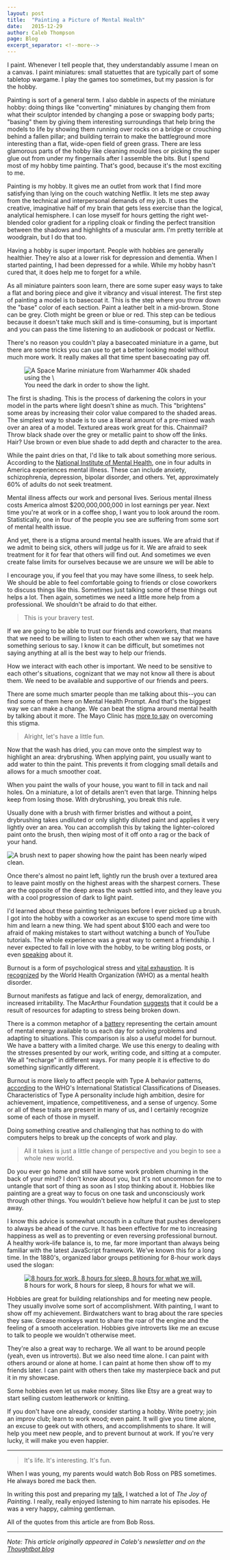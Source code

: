 ```yaml
---
layout: post
title:  "Painting a Picture of Mental Health"
date:   2015-12-29
author: Caleb Thompson
page: Blog
excerpt_separator: <!--more-->
---
```


I paint. Whenever I tell people that, they understandably assume I mean on a
canvas. I paint miniatures: small statuettes that are typically part of some
tabletop wargame. I play the games too sometimes, but my passion is for the
hobby.

Painting is sort of a general term. I also dabble in aspects of the miniature
hobby: doing things like "converting" miniatures by changing them from what
their sculptor intended by changing a pose or swapping body parts; "basing" them
by giving them interesting surroundings that help bring the models to life by
showing them running over rocks on a bridge or crouching behind a fallen pillar;
and building terrain to make the battleground more interesting than a flat,
wide-open field of green grass. There are less glamorous parts of the hobby like
cleaning mould lines or picking the super glue out from under my fingernails
after I assemble the bits. But I spend most of my hobby time painting. That's
good, because it's the most exciting to me.

Painting is my hobby. It gives me an outlet from work that I find more
satisfying than lying on the couch watching Netflix. It lets me step away from
the technical and interpersonal demands of my job. It uses the creative,
imaginative half of my brain that gets less exercise than the logical,
analytical hemisphere. I can lose myself for hours getting the right wet-blended
color gradient for a rippling cloak or finding the perfect transition between
the shadows and highlights of a muscular arm. I'm pretty terrible at woodgrain,
but I do that too.

Having a hobby is super important. People with hobbies are generally healthier.
They're also at a lower risk for depression and dementia. When I started
painting, I had been depressed for a while. While my hobby hasn't cured that, it
does help me to forget for a while.

As all miniature painters soon learn, there are some super easy ways to take a
flat and boring piece and give it vibrancy and visual interest. The first step
of painting a model is to basecoat it. This is the step where you throw down the
"base" color of each section. Paint a leather belt in a mid-brown. Stone can be
grey. Cloth might be green or blue or red. This step can be tedious because it
doesn't take much skill and is time-consuming, but is important and you can pass
the time listening to an audiobook or podcast or Netflix.

There's no reason you couldn't play a basecoated miniature in a game, but there
are some tricks you can use to get a better looking model without much more
work. It really makes all that time spent basecoating pay off.

<figure>
  <img
    src="https://images.thoughtbot.com/data-migrations-in-rails/mcL9UcCZT5KzcJgx5k7A_shading.png"
    alt="A Space Marine miniature from Warhammer 40k shaded using the \"dip\" method."
    title="A Space Marine miniature from Warhammer 40k shaded using the \"dip\" method."
  >
  <figcaption>You need the dark in order to show the light.</figcaption>
</figure>

The first is shading. This is the process of darkening the colors in your model
in the parts where light doesn't shine as much. This "brightens" some areas by
increasing their color value compared to the shaded areas. The simplest way to
shade is to use a liberal amount of a pre-mixed wash over an area of a model.
Textured areas work great for this. Chainmail? Throw black shade over the grey
or metallic paint to show off the links. Hair? Use brown or even blue shade to
add depth and character to the area.

While the paint dries on that, I'd like to talk about something more serious.
According to the [National Institute of Mental
Health](http://www2.nami.org/factsheets/mentalillness\_factsheet.pdf), one in
four adults in America experiences mental illness. These can include anxiety,
schizophrenia, depression, bipolar disorder, and others. Yet, approximately 60%
of adults do not seek treatment.

Mental illness affects our work and personal lives. Serious mental illness costs
America almost
<span title="that's two hundred billion, for the lazy">$200,000,000,000</span> in
lost earnings per year. Next time you're at work or in a coffee shop, I want you
to look around the room. Statistically, one in four of the people you see are
suffering from some sort of mental health issue.

And yet, there is a stigma around mental health issues. We are afraid that if we
admit to being sick, others will judge us for it. We are afraid to seek
treatment for it for fear that others will find out. And sometimes we even
create false limits for ourselves because we are unsure we will be able to

I encourage you, if you feel that you may have some illness, to seek help. We
should be able to feel comfortable going to friends or close coworkers to
discuss things like this. Sometimes just talking some of these things out helps
a lot. Then again, sometimes we need a little more help from a professional. We
shouldn't be afraid to do that either.

> This is your bravery test.

If we are going to be able to trust our friends and coworkers, that means that
we need to be willing to listen to each other when we say that we have something
serious to say. I know it can be difficult, but sometimes not saying anything at
all is the best way to help our friends.

How we interact with each other is important. We need to be sensitive to each
other's situations, cognizant that we may not know all there is about them. We
need to be available and supportive of our friends and peers.

There are some much smarter people than me talking about this--you can find some
of them here on Mental Health Prompt. And that's the biggest way we can make a
change. We can beat the stigma around mental health by talking about it more.
The Mayo Clinic has [more to say] on overcoming this stigma.

[more to say]: http://www.mayoclinic.org/diseases-conditions/mental-illness/in-depth/mental-health/art-20046477

> Alright, let's have a little fun.

Now that the wash has dried, you can move onto the simplest way to highlight an
area: drybrushing. When applying paint, you usually want to add water to thin the
paint. This prevents it from clogging small details and allows for a much
smoother coat.

When you paint the walls of your house, you want to fill in tack and nail holes.
On a miniature, a lot of details aren't even that large. Thinning helps keep
from losing those. With drybrushing, you break this rule.

Usually done with a brush with firmer bristles and without a point, drybrushing
takes undiluted or only slightly diluted paint and applies it very lightly over
an area. You can accomplish this by taking the lighter-colored paint onto the
brush, then wiping most of it off onto a rag or the back of your hand.

![A brush next to paper showing how the paint has been nearly wiped clean.](https://images.thoughtbot.com/data-migrations-in-rails/jUaKOu8HSPalBh945q4A_drybrush.png)

Once there's almost no paint left, lightly run the brush over a textured area to
leave paint mostly on the highest areas with the sharpest corners. These are the
opposite of the deep areas the wash settled into, and they leave you with a cool
progression of dark to light paint.

I'd learned about these painting techniques before I ever picked up a brush. I
got into the hobby with a coworker as an excuse to spend more time with him and
learn a new thing. We had spent about $100 each and were too afraid of making
mistakes to start without watching a bunch of YouTube tutorials. The whole
experience was a great way to cement a friendship. I never expected to fall in
love with the hobby, to be writing blog posts, or even [speaking] about it.

[speaking]: http://calebthompson.io/talks/painting.html

Burnout is a form of psychological stress and [vital exhaustion][macarthur]. It
is [recognized][who] by the World Health Organization (WHO) as a mental health
disorder.

[macarthur]: http://www.macses.ucsf.edu/research/allostatic/vital.php
[who]: http://apps.who.int/classifications/icd10/browse/2015/en#/Z73.0

Burnout manifests as fatigue and lack of energy, demoralization, and increased
irritability. The MacArthur Foundation [suggests][macarthur] that it could be a
result of resources for adapting to stress being broken down.

There is a common metaphor of a [battery] representing the certain amount of
mental energy available to us each day for solving problems and adapting to
situations. This comparison is also a useful model for burnout. We have a
battery with a limited charge. We use this energy to dealing with the stresses
presented by our work, writing code, and sitting at a computer. We all
"recharge" in different ways. For many people it is effective to do something
significantly different.

[battery]: http://www.hrmostinfluential.co.uk/people-updates/maximise-performance-by-managing-your-mental-battery

Burnout is more likely to affect people with Type A behavior patterns,
[according][who] to the WHO's International Statistical Classifications of
Diseases. Characteristics of Type A personality include high ambition, desire
for achievement, impatience, competitiveness, and a sense of urgency. Some or
all of these traits are present in many of us, and I certainly recognize some
of each of those in myself.

Doing something creative and challenging that has nothing to do with computers
helps to break up the concepts of work and play.

> All it takes is just a little change of perspective and you begin to see a
> whole new world.

Do you ever go home and still have some work problem churning in the back of
your mind? I don't know about you, but it's not uncommon for me to untangle that
sort of thing as soon as I stop thinking about it. Hobbies like painting are a
great way to focus on one task and unconsciously work through other things. You
wouldn't believe how helpful it can be just to step away.

I know this advice is somewhat uncouth in a culture that pushes developers to
always be ahead of the curve. It has been effective for me to increasing
happiness as well as to preventing or even reversing professional burnout. A
healthy work–life balance is, to me, far more important than always being
familiar with the latest JavaScript framework. We've known this for a long time.
In the 1880's, organized labor groups petitioning for 8-hour work days used the
slogan:

<figure>
  <a href="https://commons.wikimedia.org/wiki/File:8hoursday_banner_1856.jpg#/media/File:8hoursday_banner_1856.jpg">
    <img src="https://images.thoughtbot.com/data-migrations-in-rails/tpLtk2iQRZ2oqOr3R9qX_8hoursday_banner_1856.jpg" alt="8 hours for work, 8 hours for sleep, 8 hours for what we will." >
  </a>
  <figcaption>8 hours for work, 8 hours for sleep, 8 hours for what we will.</figcaption>
</figure>

Hobbies are great for building relationships and for meeting new people. They
usually involve some sort of accomplishment. With painting, I want to show off
my achievement. Birdwatchers want to brag about the rare species they saw.
Grease monkeys want to share the roar of the engine and the feeling of a smooth
acceleration. Hobbies give introverts like me an excuse to talk to people we
wouldn't otherwise meet.

They're also a great way to recharge. We all want to be around people (yeah,
even us introverts). But we also need time alone. I can paint with others around
or alone at home. I can paint at home then show off to my friends later. I can
paint with others then take my masterpiece back and put it in my showcase.

Some hobbies even let us make money. Sites like Etsy are a great way to start
selling custom leatherwork or knitting.

If you don't have one already, consider starting a hobby. Write poetry; join an
improv club; learn to work wood; even paint. It will give you time alone, an
excuse to geek out with others, and accomplishments to share. It will help you
meet new people, and to prevent burnout at work. If you're very lucky, it will
make you even happier.

---

> It's life. It's interesting. It's fun.

When I was young, my parents would watch Bob Ross on PBS sometimes. He always
bored me back then.

In writing this post and preparing my [talk](https://www.youtube.com/watch?v=xCBRqZpiB2M), I watched a lot of _The
Joy of Painting_. I really, really enjoyed listening to him narrate his
episodes. He was a very happy, calming gentleman.

All of the quotes from this article are from Bob Ross.

---
_Note: This article originally appeared in Caleb's newsletter and on the [Thoughtbot blog](https://robots.thoughtbot.com/painting-a-picture-of-mental-health)_
